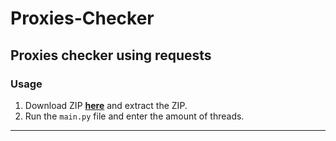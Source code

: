 # Proxies-Checker
Proxies checker using requests
--------------------------------------

### Usage

1. Download ZIP <a href="https://github.com/platipus9999/Proxies-Checker/archive/refs/heads/main.zip">**here**</a> and extract the ZIP.
2. Run the `main.py` file and enter the amount of threads.

--------------------------------------
